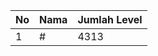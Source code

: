 | No | Nama            | Jumlah Level |
|----|-----------------|--------------|
| 1  | #    |    4313        |
